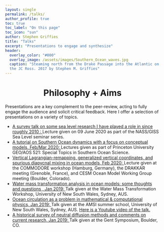 ```yaml
---
layout: single 
permalink: /talks/
author_profile: true
toc: true
toc_label: "On this page"
toc_icon: "sun"
author: Stephen Griffies
title: "Talks"
excerpt: "Presentations to engage and synthesize"
header:
  overlay_color: "#000"
  overlay_image: /assets/images/Southern_Ocean_waves.jpg
  caption: "Steaming north from the Drake Passage into the Atlantic on
  the JC Ross. 2017 by Stephen M. Griffies"
---
```



#  <center> Philosophy + Aims </center>

<p align="justify">

  Presentations are a key complement to the peer-review, acting to
fully engage the audience and solicit critical feedback.  Here I offer
a selection of presentations on a variety of topics.

</p>


<ul>

<li><a
href="https://github.com/StephenGriffies/documents/blob/master/SeaLevel/Griffies_GISS_sealevel_presentation.pdf">
A survey talk on some sea level research I have played a role in since
roughly 2010 : </a> Lecture given on 09 June 2020 as part of the
NASS/GISS Sea Level seminar series. </li>

<li><a
href="https://github.com/StephenGriffies/documents/blob/master/SouthernOcean/Griffies_SO_dynamics.pdf">
A tutorial on Southern Ocean dynamics with a focus on conceptual
models, Feb/Mar 2020: </a> Lectures given as part of Princeton
University GEO/AOS 521: Special Topics in Southern Ocean Science.
</li>

<li><a
href="https://github.com/StephenGriffies/documents/blob/master/VerticalLagrangian/Griffies_CESM_Ocean_2020.pdf">
Vertical Lagrangian-remapping, generalized vertical coordinates, and
spurious diapycnal mixing in ocean models, Feb 2020: </a> Lecture given
at the COMMODORE workshop (Hamburg, Germany),  the DRAKKAR meeting
(Grenoble, France), and CESM Ocean Model Working Group meeting
(Boulder, Colorado).  </li>

<li><a
href="https://github.com/StephenGriffies/documents/blob/master/WMTanalysis2019/Griffies_WMT_Sydney.pdf">
Water mass transformation analysis in ocean models: some thoughts and
questions , Jan 2019: </a> Talk given at the Water Mass Transformation
Workshop, University of New South Wales, Sydney, AUS.  </li>


<li><a
href="https://github.com/StephenGriffies/documents/blob/master/OceanCirculation2019/Griffies_AMSI_2019.pdf">
Ocean circulation as a problem in mathematical & computational
physics, Jan 2019: </a> Talk given at the AMSI summer school, University
of New South Wales, Sydney, AUS.
<a href="https://youtu.be/POv8sGN-tq4"> Here is a Youtube video of the talk.</a>
</li>


<li><a
href="https://github.com/StephenGriffies/documents/blob/master/Gent_symposium2019/Griffies_talk_Gent_symposium.pdf">
A historical survey of neutral diffusion methods and comments on
current research, Jan 2019: </a> Talk given at the Gent Symposium,
Boulder, CO.  </li>

</ul>

